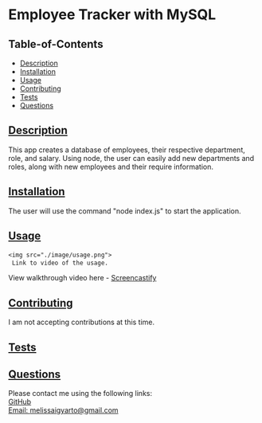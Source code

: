 # Employee Tracker with MySQL

   
  ## Table-of-Contents
  * [Description](#description)
  * [Installation](#installation)
  * [Usage](#usage)
  * [Contributing](#contributing)
  * [Tests](#tests)
  * [Questions](#questions)
  
  ## [Description](#table-of-contents)
  This app creates a database of employees, their respective department, role, and salary. Using node, the user can easily add new departments and roles, along with new employees and their require information. 

  ## [Installation](#table-of-contents)
  The user will use the command "node index.js" to start the application.
  ## [Usage](#table-of-contents)
    <img src="./image/usage.png">
     Link to video of the usage.
   View walkthrough video here - [Screencastify](https://drive.google.com/file/d/1CPRhaAcjL9FzpL7vfg2qtuIjHRYB0dw4/view)
  ## [Contributing](#table-of-contents)
  I am not accepting contributions at this time.
  ## [Tests](#table-of-contents)
  
  ## [Questions](#table-of-contents)
  Please contact me using the following links: <br>
  [GitHub](https://github.com/melissaigy) <br>
  [Email: melissaigyarto@gmail.com](mailto:melissaigyarto@gmail.com)